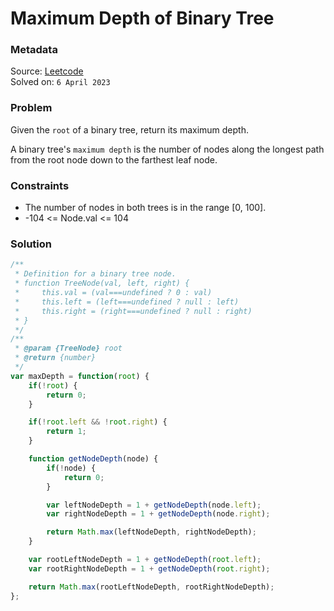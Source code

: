 # Maximum Depth of Binary Tree

### Metadata

Source: [Leetcode](https://leetcode.com/problems/maximum-depth-of-binary-tree/description/) <br/>
Solved on: `6 April 2023`



### Problem
Given the `root` of a binary tree, return its maximum depth.

A binary tree's `maximum depth` is the number of nodes along the longest path from the root node down to the farthest leaf node.

### Constraints

* The number of nodes in both trees is in the range [0, 100].
* -104 <= Node.val <= 104

### Solution
```javascript
/**
 * Definition for a binary tree node.
 * function TreeNode(val, left, right) {
 *     this.val = (val===undefined ? 0 : val)
 *     this.left = (left===undefined ? null : left)
 *     this.right = (right===undefined ? null : right)
 * }
 */
/**
 * @param {TreeNode} root
 * @return {number}
 */
var maxDepth = function(root) {
    if(!root) {
        return 0;
    }

    if(!root.left && !root.right) {
        return 1;
    }

    function getNodeDepth(node) {
        if(!node) {
            return 0;
        }

        var leftNodeDepth = 1 + getNodeDepth(node.left);
        var rightNodeDepth = 1 + getNodeDepth(node.right);

        return Math.max(leftNodeDepth, rightNodeDepth);
    }

    var rootLeftNodeDepth = 1 + getNodeDepth(root.left);
    var rootRightNodeDepth = 1 + getNodeDepth(root.right);

    return Math.max(rootLeftNodeDepth, rootRightNodeDepth);
};
```
